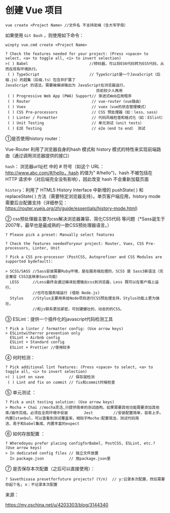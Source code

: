 # 创建 Vue 项目

```shell
vue create <Project Name> //文件名 不支持驼峰（含大写字母）
```

如果使用 `Git Bash` ，则使用如下命令：

```shell
winpty vue.cmd create <Project Name>
```

```shell
? Check the features needed for your project: (Press <space> to select, <a> to toggle all, <i> to invert selection)
>( ) Babel                           //转码器，可以将ES6代码转为ES5代码，从而在现有环境执行。               
 ( ) TypeScript                      // TypeScript是一个JavaScript（后缀.js）的超集（后缀.ts）包含并扩展了                                         JavaScript 的语法，需要被编译输出为 JavaScript在浏览器运行，
                                        目前较少人再用
 ( ) Progressive Web App (PWA) Support// 渐进式Web应用程序
 ( ) Router                           // vue-router（vue路由）
 ( ) Vuex                             // vuex（vue的状态管理模式）
 ( ) CSS Pre-processors               // CSS 预处理器（如：less、sass）
 ( ) Linter / Formatter               // 代码风格检查和格式化（如：ESlint）
 ( ) Unit Testing                     // 单元测试（unit tests）
 ( ) E2E Testing                      // e2e（end to end） 测试
```

①是否使用history router：

Vue-Router 利用了浏览器自身的hash 模式和 history 模式的特性来实现前端路由（通过调用浏览器提供的接口）

`hash`： 浏览器url址栏 中的 # 符号（如这个 URL：http://www.abc.com/#/hello，hash 的值为" #/hello")，hash 不被包括在 HTTP 请求中（对后端完全没有影响），因此改变 hash 不会重新加载页面

`history`：利用了 HTML5 History Interface 中新增的 pushState( ) 和 replaceState( ) 方法（需要特定浏览器支持）。单页客户端应用，history mode 需要后台配置支持（详细参见：https://router.vuejs.org/zh/guide/essentials/history-mode.html)

② css预处理器主要为css解决浏览器兼容、简化CSS代码 等问题（*Sass诞生于2007年，最早也是最成熟的一款CSS预处理器语言。）

```shell
? Please pick a preset: Manually select features

? Check the features neededforyour project: Router, Vuex, CSS Pre-processors, Linter, Unit

? Pick a CSS pre-processor (PostCSS, Autoprefixer and CSS Modules are supported bydefault):

> SCSS/SASS //Sass安装需要Ruby环境，是在服务端处理的，SCSS 是 Sass3新语法（完全兼容 CSS3且继承Sass功能）
  LESS      //Less最终会通过编译处理输出css到浏览器，Less 既可以在客户端上运行，
            //也可在服务端运行 (借助 Node.js)
  Stylus    //Stylus主要用来给Node项目进行CSS预处理支持，Stylus功能上更为强壮，
            //和js联系更加紧密，可创建健壮的、动态的的CSS。
```

③ ESLint：提供一个插件化的javascript代码检测工具

```shell
? Pick a linter / formatter config: (Use arrow keys)
> ESLintwitherror prevention only
  ESLint + Airbnb config 
  ESLint + Standard config 
  ESLint + Prettier //使用较多
```

④ 何时检测：

```
? Pick additional lint features: (Press <space> to select, <a> to toggle all, <i> to invert selection)
>( ) Lint on save           // 保存就检测
 ( ) Lint and fix on commit // fix和commit时候检查
```

⑤ 单元测试 ：

```
? Pick a unit testing solution: (Use arrow keys)
> Mocha + Chai //mocha灵活,只提供简单的测试结构，如果需要其他功能需要添加其他库/插件完成。必须在全局环境中安装       Jest         //安装配置简单，容易上手。内置Istanbul，可以查看到测试覆盖率，相较于Mocha:配置简洁、测试代码简                    洁、易于和babel集成、内置丰富的expect
```

⑥ 如何存放配置 ：

```
? Wheredoyou prefer placing configforBabel, PostCSS, ESLint, etc.? (Use arrow keys)
> In dedicated config files // 独立文件放置
  In package.json           // 放package.json里
```

 ⑦ 是否保存本次配置（之后可以直接使用）：

```shell
? Savethisasa presetforfuture projects? (Y/n)  // y:记录本次配置，然后需要你起个名; n：不记录本次配置
```

来源：

https://my.oschina.net/u/4203303/blog/3144340